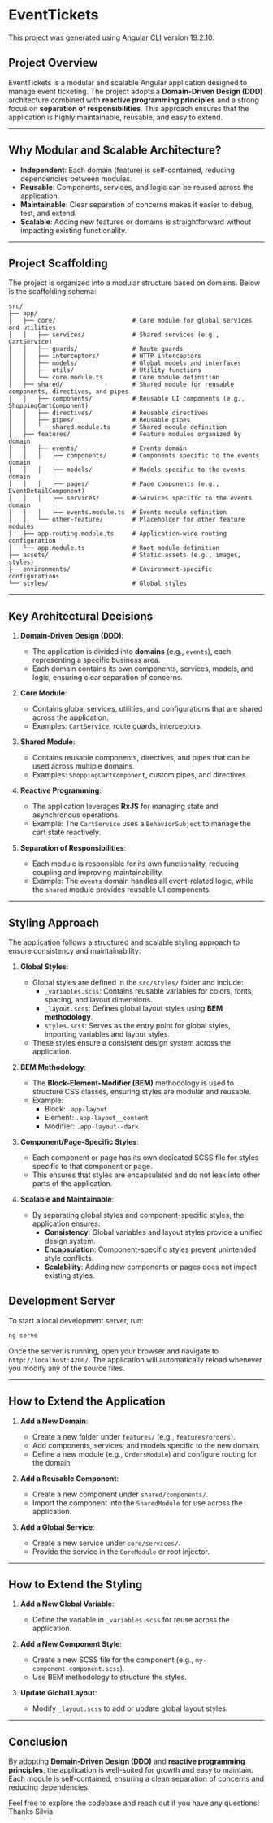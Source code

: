 # EventTickets

This project was generated using [Angular CLI](https://github.com/angular/angular-cli) version 19.2.10.

## Project Overview

EventTickets is a modular and scalable Angular application designed to manage event ticketing. The project adopts a **Domain-Driven Design (DDD)** architecture combined with **reactive programming principles** and a strong focus on **separation of responsibilities**. This approach ensures that the application is highly maintainable, reusable, and easy to extend.

---

## Why Modular and Scalable Architecture?

- **Independent**: Each domain (feature) is self-contained, reducing dependencies between modules.
- **Reusable**: Components, services, and logic can be reused across the application.
- **Maintainable**: Clear separation of concerns makes it easier to debug, test, and extend.
- **Scalable**: Adding new features or domains is straightforward without impacting existing functionality.

---

## Project Scaffolding

The project is organized into a modular structure based on domains. Below is the scaffolding schema:

```plaintext
src/
├── app/
│   ├── core/                     # Core module for global services and utilities
│   │   ├── services/             # Shared services (e.g., CartService)
│   │   ├── guards/               # Route guards
│   │   ├── interceptors/         # HTTP interceptors
│   │   ├── models/               # Global models and interfaces
│   │   ├── utils/                # Utility functions
│   │   └── core.module.ts        # Core module definition
│   ├── shared/                   # Shared module for reusable components, directives, and pipes
│   │   ├── components/           # Reusable UI components (e.g., ShoppingCartComponent)
│   │   ├── directives/           # Reusable directives
│   │   ├── pipes/                # Reusable pipes
│   │   └── shared.module.ts      # Shared module definition
│   ├── features/                 # Feature modules organized by domain
│   │   ├── events/               # Events domain
│   │   │   ├── components/       # Components specific to the events domain
│   │   │   ├── models/           # Models specific to the events domain
│   │   │   ├── pages/            # Page components (e.g., EventDetailComponent)
│   │   │   ├── services/         # Services specific to the events domain
│   │   │   └── events.module.ts  # Events module definition
│   │   └── other-feature/        # Placeholder for other feature modules
│   ├── app-routing.module.ts     # Application-wide routing configuration
│   └── app.module.ts             # Root module definition
├── assets/                       # Static assets (e.g., images, styles)
├── environments/                 # Environment-specific configurations
└── styles/                       # Global styles
```

---

## Key Architectural Decisions

1. **Domain-Driven Design (DDD)**:

   - The application is divided into **domains** (e.g., `events`), each representing a specific business area.
   - Each domain contains its own components, services, models, and logic, ensuring clear separation of concerns.

2. **Core Module**:

   - Contains global services, utilities, and configurations that are shared across the application.
   - Examples: `CartService`, route guards, interceptors.

3. **Shared Module**:

   - Contains reusable components, directives, and pipes that can be used across multiple domains.
   - Examples: `ShoppingCartComponent`, custom pipes, and directives.

4. **Reactive Programming**:

   - The application leverages **RxJS** for managing state and asynchronous operations.
   - Example: The `CartService` uses a `BehaviorSubject` to manage the cart state reactively.

5. **Separation of Responsibilities**:
   - Each module is responsible for its own functionality, reducing coupling and improving maintainability.
   - Example: The `events` domain handles all event-related logic, while the `shared` module provides reusable UI components.

---

## Styling Approach

The application follows a structured and scalable styling approach to ensure consistency and maintainability:

1. **Global Styles**:

   - Global styles are defined in the `src/styles/` folder and include:
     - `_variables.scss`: Contains reusable variables for colors, fonts, spacing, and layout dimensions.
     - `_layout.scss`: Defines global layout styles using **BEM methodology**.
     - `styles.scss`: Serves as the entry point for global styles, importing variables and layout styles.
   - These styles ensure a consistent design system across the application.

2. **BEM Methodology**:

   - The **Block-Element-Modifier (BEM)** methodology is used to structure CSS classes, ensuring styles are modular and reusable.
   - Example:
     - Block: `.app-layout`
     - Element: `.app-layout__content`
     - Modifier: `.app-layout--dark`

3. **Component/Page-Specific Styles**:

   - Each component or page has its own dedicated SCSS file for styles specific to that component or page.
   - This ensures that styles are encapsulated and do not leak into other parts of the application.

4. **Scalable and Maintainable**:
   - By separating global styles and component-specific styles, the application ensures:
     - **Consistency**: Global variables and layout styles provide a unified design system.
     - **Encapsulation**: Component-specific styles prevent unintended style conflicts.
     - **Scalability**: Adding new components or pages does not impact existing styles.

## Development Server

To start a local development server, run:

```bash
ng serve
```

Once the server is running, open your browser and navigate to `http://localhost:4200/`. The application will automatically reload whenever you modify any of the source files.

---

## How to Extend the Application

1. **Add a New Domain**:

   - Create a new folder under `features/` (e.g., `features/orders`).
   - Add components, services, and models specific to the new domain.
   - Define a new module (e.g., `OrdersModule`) and configure routing for the domain.

2. **Add a Reusable Component**:

   - Create a new component under `shared/components/`.
   - Import the component into the `SharedModule` for use across the application.

3. **Add a Global Service**:
   - Create a new service under `core/services/`.
   - Provide the service in the `CoreModule` or root injector.

---

## How to Extend the Styling

1. **Add a New Global Variable**:

   - Define the variable in `_variables.scss` for reuse across the application.

2. **Add a New Component Style**:

   - Create a new SCSS file for the component (e.g., `my-component.component.scss`).
   - Use BEM methodology to structure the styles.

3. **Update Global Layout**:
   - Modify `_layout.scss` to add or update global layout styles.

---

## Conclusion

By adopting **Domain-Driven Design (DDD)** and **reactive programming principles**, the application is well-suited for growth and easy to maintain. Each module is self-contained, ensuring a clean separation of concerns and reducing dependencies.

Feel free to explore the codebase and reach out if you have any questions!
Thanks Silvia
